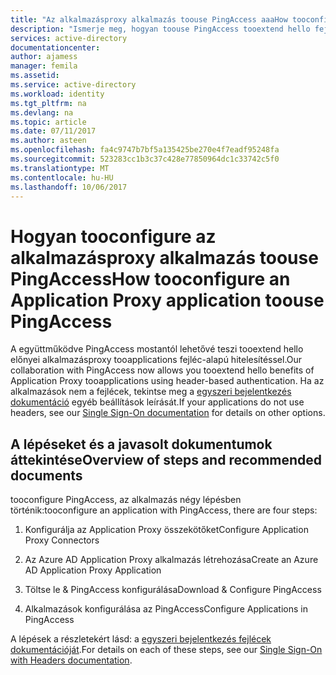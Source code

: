```yaml
---
title: "Az alkalmazásproxy alkalmazás toouse PingAccess aaaHow tooconfigure |} Microsoft Docs"
description: "Ismerje meg, hogyan toouse PingAccess tooextend hello fejléc-alapú hitelesítést használó alkalmazás Proxy tooapplications előnyei"
services: active-directory
documentationcenter: 
author: ajamess
manager: femila
ms.assetid: 
ms.service: active-directory
ms.workload: identity
ms.tgt_pltfrm: na
ms.devlang: na
ms.topic: article
ms.date: 07/11/2017
ms.author: asteen
ms.openlocfilehash: fa4c9747b7bf5a135425be270e4f7eadf95248fa
ms.sourcegitcommit: 523283cc1b3c37c428e77850964dc1c33742c5f0
ms.translationtype: MT
ms.contentlocale: hu-HU
ms.lasthandoff: 10/06/2017
---
```

# <a name="how-tooconfigure-an-application-proxy-application-toouse-pingaccess"></a><span data-ttu-id="efa66-103">Hogyan tooconfigure az alkalmazásproxy alkalmazás toouse PingAccess</span><span class="sxs-lookup"><span data-stu-id="efa66-103">How tooconfigure an Application Proxy application toouse PingAccess</span></span>

<span data-ttu-id="efa66-104">A együttműködve PingAccess mostantól lehetővé teszi tooextend hello előnyei alkalmazásproxy tooapplications fejléc-alapú hitelesítéssel.</span><span class="sxs-lookup"><span data-stu-id="efa66-104">Our collaboration with PingAccess now allows you tooextend hello benefits of Application Proxy tooapplications using header-based authentication.</span></span> <span data-ttu-id="efa66-105">Ha az alkalmazások nem a fejlécek, tekintse meg a [egyszeri bejelentkezés dokumentáció](https://docs.microsoft.com/azure/active-directory/active-directory-application-proxy-sso-using-kcd) egyéb beállítások leírását.</span><span class="sxs-lookup"><span data-stu-id="efa66-105">If your applications do not use headers, see our [Single Sign-On documentation](https://docs.microsoft.com/azure/active-directory/active-directory-application-proxy-sso-using-kcd) for details on other options.</span></span>

## <a name="overview-of-steps-and-recommended-documents"></a><span data-ttu-id="efa66-106">A lépéseket és a javasolt dokumentumok áttekintése</span><span class="sxs-lookup"><span data-stu-id="efa66-106">Overview of steps and recommended documents</span></span>

<span data-ttu-id="efa66-107">tooconfigure PingAccess, az alkalmazás négy lépésben történik:</span><span class="sxs-lookup"><span data-stu-id="efa66-107">tooconfigure an application with PingAccess, there are four steps:</span></span>

1.  <span data-ttu-id="efa66-108">Konfigurálja az Application Proxy összekötőket</span><span class="sxs-lookup"><span data-stu-id="efa66-108">Configure Application Proxy Connectors</span></span>

2.  <span data-ttu-id="efa66-109">Az Azure AD Application Proxy alkalmazás létrehozása</span><span class="sxs-lookup"><span data-stu-id="efa66-109">Create an Azure AD Application Proxy Application</span></span>

3.  <span data-ttu-id="efa66-110">Töltse le & PingAccess konfigurálása</span><span class="sxs-lookup"><span data-stu-id="efa66-110">Download & Configure PingAccess</span></span>

4.  <span data-ttu-id="efa66-111">Alkalmazások konfigurálása az PingAccess</span><span class="sxs-lookup"><span data-stu-id="efa66-111">Configure Applications in PingAccess</span></span>

<span data-ttu-id="efa66-112">A lépések a részletekért lásd: a [egyszeri bejelentkezés fejlécek dokumentációját](https://docs.microsoft.com/azure/active-directory/application-proxy-ping-access).</span><span class="sxs-lookup"><span data-stu-id="efa66-112">For details on each of these steps, see our [Single Sign-On with Headers documentation](https://docs.microsoft.com/azure/active-directory/application-proxy-ping-access).</span></span>
